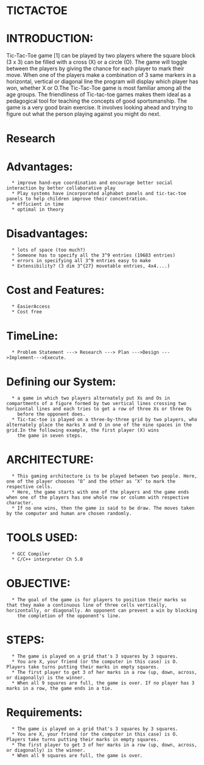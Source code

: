 # TICTACTOE
  # INTRODUCTION:
  Tic-Tac-Toe game [1] can be played by two players where the square block (3 x 3) can be filled with a cross (X) or a circle (O). The game will toggle between the players by giving the chance
for each player to mark their move. When one of the players make a combination of 3 same markers in a horizontal, vertical or diagonal line the program will display which player has won,
whether X or O.The Tic-Tac-Toe game is most familiar among all the age groups. The friendliness of Tic-tac-toe games makes them ideal as a pedagogical tool for teaching the concepts of good sportsmanship. The
game is a very good brain exercise. It involves looking ahead and trying to figure out what the person playing against you might do next.
  # Research
  # Advantages:
      * improve hand-eye coordination and encourage better social interaction by better collaborative play
      * Play systems have incorporated alphabet panels and tic-tac-toe panels to help children improve their concentration.
      * efficient in time
      * optimal in theory
  # Disadvantages:
      * lots of space (too much?)
      * Someone has to specify all the 3^9 entries (19683 entries)
      * errors in specifying all 3^9 entries easy to make
      * Extensibility? (3 dim 3^{27} movetable entries, 4x4....)
  # Cost and Features:
      * EasierAccess
      * Cost free
  # TimeLine:
      * Problem Statement ---> Research ---> Plan --->Design --->Implement--->Execute.
  # Defining our System:
      * a game in which two players alternately put Xs and Os in compartments of a figure formed by two vertical lines crossing two horizontal lines and each tries to get a row of three Xs or three Os
        before the opponent does.
      * Tic-tac-toe is played on a three-by-three grid by two players, who alternately place the marks X and O in one of the nine spaces in the grid.In the following example, the first player (X) wins 
        the game in seven steps.
  # ARCHITECTURE:
      * This gaming architecture is to be played between two people. Here, one of the player chooses ‘O’ and the other as ‘X’ to mark the respective cells.
      * Here, the game starts with one of the players and the game ends when one of the players has one whole row or column with respective character.
      * If no one wins, then the game is said to be draw. The moves taken by the computer and human are chosen randomly.
  # TOOLS USED:
      * GCC Compiler
      * C/C++ interpreter Ch 5.0
  # OBJECTIVE:
      * The goal of the game is for players to position their marks so that they make a continuous line of three cells vertically, horizontally, or diagonally. An opponent can prevent a win by blocking
        the completion of the opponent's line.
  # STEPS:
      * The game is played on a grid that's 3 squares by 3 squares.
      * You are X, your friend (or the computer in this case) is O. Players take turns putting their marks in empty squares.
      * The first player to get 3 of her marks in a row (up, down, across, or diagonally) is the winner.
      * When all 9 squares are full, the game is over. If no player has 3 marks in a row, the game ends in a tie.
  # Requirements:
      * The game is played on a grid that's 3 squares by 3 squares.
      * You are X, your friend (or the computer in this case) is O. Players take turns putting their marks in empty squares.
      * The first player to get 3 of her marks in a row (up, down, across, or diagonally) is the winner.
      * When all 9 squares are full, the game is over.

        
      
      
  
